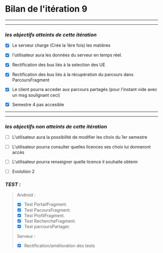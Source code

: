 # Bilan de l'itération 9

---
---
 ### *les objectifs atteints de cette itération*
 
  * [x] Le serveur charge (Crée la 1ère fois) les matières
>
  * [x] l'utilisateur aura les données du serveur en temps réel.
>
  * [x] Rectification des bus liés à la selection des UE
>
  * [x] Rectification des bus liés à la récupération du parcours dans ParcoursFragment
>
  * [x] Le client pourra acceder aux parcours partagés (pour l'instant vide avec un msg soulignant ceci)
> 
  * [x] Semestre 4 pas accesible


---
---
  ### *les objectifs non atteints de cette itération*
>
  * [ ] L'utilisateur aura la possibilité de modifier les choix du 1er semestre
>
  * [ ] L'utilisateur pourra consulter quelles licences ses choix lui donneront accès
>
  * [ ] L'utilisateur pourra renseigner quelle licence il souhaite obtenir
>

>
  * [ ] Evolution 2
  
  

### *TEST :*
> Android :
>  * [x] Test PortailFragment.
>  * [x] Test PacoursFragment.
>  * [x] Test ProfilFragment.
>  * [x] Test RechercheFragment.
>  * [x] Test parcoursPartager.
> 
> Serveur : 
> * [x] Rectification/amélioration des tests
>
> 
